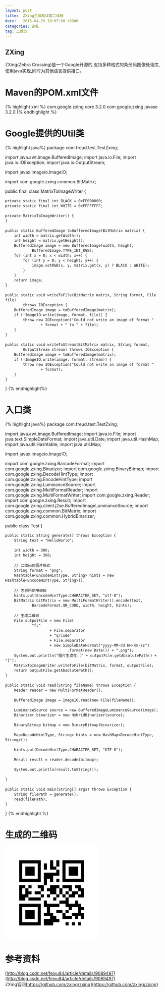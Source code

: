 ```yaml
---
layout: post
title:  ZXing生成和读取二维码
date:   2015-04-29 18:07:00 +0800
categories: 杂乱
tag: 二维码
---
```


ZXing
-------------------
ZXing(Zebra Crossing)是一个Google开源的,支持多种格式的条形码图像处理库,使用java实现,同时为其他语言提供接口。

Maven的POM.xml文件
===============================
{% highlight xml %}
<dependency>
	<groupId>com.google.zxing</groupId>
	<artifactId>core</artifactId>
	<version>3.2.0</version>
</dependency>
<dependency>
	<groupId>com.google.zxing</groupId>
	<artifactId>javase</artifactId>
	<version>3.2.0</version>
</dependency>
{% endhighlight %}

Google提供的Util类
========================
{% highlight java%}
package com.freud.test.TestZxing;

import java.awt.image.BufferedImage;
import java.io.File;
import java.io.IOException;
import java.io.OutputStream;

import javax.imageio.ImageIO;

import com.google.zxing.common.BitMatrix;

public final class MatrixToImageWriter {

	private static final int BLACK = 0xFF000000;
	private static final int WHITE = 0xFFFFFFFF;

	private MatrixToImageWriter() {
	}

	public static BufferedImage toBufferedImage(BitMatrix matrix) {
		int width = matrix.getWidth();
		int height = matrix.getHeight();
		BufferedImage image = new BufferedImage(width, height,
				BufferedImage.TYPE_INT_RGB);
		for (int x = 0; x < width; x++) {
			for (int y = 0; y < height; y++) {
				image.setRGB(x, y, matrix.get(x, y) ? BLACK : WHITE);
			}
		}
		return image;
	}

	public static void writeToFile(BitMatrix matrix, String format, File file)
			throws IOException {
		BufferedImage image = toBufferedImage(matrix);
		if (!ImageIO.write(image, format, file)) {
			throw new IOException("Could not write an image of format "
					+ format + " to " + file);
		}
	}

	public static void writeToStream(BitMatrix matrix, String format,
			OutputStream stream) throws IOException {
		BufferedImage image = toBufferedImage(matrix);
		if (!ImageIO.write(image, format, stream)) {
			throw new IOException("Could not write an image of format "
					+ format);
		}
	}

}
{% endhighlight%}

入口类
========================
{% highlight java%}
package com.freud.test.TestZxing;

import java.awt.image.BufferedImage;
import java.io.File;
import java.text.SimpleDateFormat;
import java.util.Date;
import java.util.HashMap;
import java.util.Hashtable;
import java.util.Map;

import javax.imageio.ImageIO;

import com.google.zxing.BarcodeFormat;
import com.google.zxing.Binarizer;
import com.google.zxing.BinaryBitmap;
import com.google.zxing.DecodeHintType;
import com.google.zxing.EncodeHintType;
import com.google.zxing.LuminanceSource;
import com.google.zxing.MultiFormatReader;
import com.google.zxing.MultiFormatWriter;
import com.google.zxing.Reader;
import com.google.zxing.Result;
import com.google.zxing.client.j2se.BufferedImageLuminanceSource;
import com.google.zxing.common.BitMatrix;
import com.google.zxing.common.HybridBinarizer;

public class Test {

	public static String generate() throws Exception {
		String text = "HelloWorld";

		int width = 300;
		int height = 300;

		// 二维码的图片格式
		String format = "png";
		Hashtable<EncodeHintType, String> hints = new Hashtable<EncodeHintType, String>();

		// 内容所使用编码
		hints.put(EncodeHintType.CHARACTER_SET, "utf-8");
		BitMatrix bitMatrix = new MultiFormatWriter().encode(text,
				BarcodeFormat.QR_CODE, width, height, hints);

		// 生成二维码
		File outputFile = new File(
				"f:"
						+ File.separator
						+ "qrcode"
						+ File.separator
						+ new SimpleDateFormat("yyyy-MM-dd HH-mm-ss")
								.format(new Date()) + ".png");
		System.out.println("图片生成在:[" + outputFile.getAbsolutePath() + "]");
		MatrixToImageWriter.writeToFile(bitMatrix, format, outputFile);
		return outputFile.getAbsolutePath();
	}

	public static void read(String fileName) throws Exception {
		Reader reader = new MultiFormatReader();

		BufferedImage image = ImageIO.read(new File(fileName));

		LuminanceSource source = new BufferedImageLuminanceSource(image);
		Binarizer binarizer = new HybridBinarizer(source);

		BinaryBitmap bitmap = new BinaryBitmap(binarizer);

		Map<DecodeHintType, String> hints = new HashMap<DecodeHintType, String>();

		hints.put(DecodeHintType.CHARACTER_SET, "UTF-8");

		Result result = reader.decode(bitmap);

		System.out.println(result.toString());

	}

	public static void main(String[] args) throws Exception {
		String filePath = generate();
		read(filePath);
	}
}
{% endhighlight %}

生成的二维码
=====================
![生成二维码图片](/images/blog/blobs/qrcode_generate/2015-04-29_18-02-03.png)
<br />

参考资料
===========================
[http://blog.csdn.net/feiyu84/article/details/9089497](http://blog.csdn.net/feiyu84/article/details/9089497)
<br />
ZXing官网[https://github.com/zxing/zxing](https://github.com/zxing/zxing)
<br />